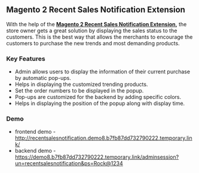 <body>
	<main>
		<div class="content-wrapper">
			<div class="content-inner">
				<h2>Magento 2 Recent Sales Notification Extension</h2>
				<p>With the help of the <strong><a href="https://www.mageants.com/recent-sales-notification-for-magento-2.html">Magento 2 Recent Sales Notification Extension</a>,</strong> the store owner gets a great solution by displaying the sales status to the customers. This is the best way that allows the merchants to encourage the customers to purchase the new trends and most demanding products.</p>
				<div class="features-wrapper">
					<h3>Key Features</h3>
					<ul>
						<li>Admin allows users to display the information of their current purchase by automatic pop-ups.</li>
						<li>Helps in displaying the customized trending products.</li>
						<li>Set the order numbers to be displayed in the popup.</li>
						<li>Pop-ups are customized for the backend by adding specific colors.</li>
						<li>Helps in displaying the position of the popup along with display time.</li>
					</ul>
				</div>
				<div class="more-features">
					<h3>Demo</h3>
					<ul>
						<li>frontend demo - <a href="http://recentsalesnotification.demo8.b7fb87dd732790222.temporary.link/">http://recentsalesnotification.demo8.b7fb87dd732790222.temporary.link/</a></li>
						<li>backend demo - <a href="https://demo8.b7fb87dd732790222.temporary.link/adminsession?un=recentsalesnotification&ps=Rock@1234">https://demo8.b7fb87dd732790222.temporary.link/adminsession?un=recentsalesnotification&ps=Rock@1234</a></li>
					</ul>
				</div>
			</div>
		</div>
	</main>
</body>
</html>
